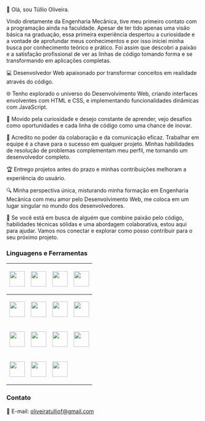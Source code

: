 👋 Olá, sou Túllio Oliveira. 

Vindo diretamente da Engenharia Mecânica, tive meu primeiro contato com a programação ainda na faculdade.
Apesar de ter tido apenas uma visão básica na graduação, essa primeira experiência despertou a curiosidade e a vontade de aprofundar meus conhecimentos e por isso iniciei minha busca por conhecimento teórico e prático.
Foi assim que descobri a paixão e a satisfação profissional de ver as linhas de código tomando forma e se transformando em aplicações completas.


💻 Desenvolvedor Web apaixonado por transformar conceitos em realidade através do código. 

🌐 Tenho explorado o universo do Desenvolvimento Web, criando interfaces envolventes com HTML e CSS, e implementando funcionalidades dinâmicas com JavaScript.

🚀 Movido pela curiosidade e desejo constante de aprender, vejo desafios como oportunidades e cada linha de código como uma chance de inovar.

🤝 Acredito no poder da colaboração e da comunicação eficaz. Trabalhar em equipe é a chave para o sucesso em qualquer projeto. Minhas habilidades de resolução de problemas complementam meu perfil, me tornando um desenvolvedor completo.

🏆 Entrego projetos antes do prazo e minhas contribuições melhoram a experiência do usuário.

🔍 Minha perspectiva única, misturando minha formação em Engenharia Mecânica com meu amor pelo Desenvolvimento Web, me coloca em um lugar singular no mundo dos desenvolvedores.

🤝 Se você está em busca de alguém que combine paixão pelo código, habilidades técnicas sólidas e uma abordagem colaborativa, estou aqui para ajudar. Vamos nos conectar e explorar como posso contribuir para o seu próximo projeto.

### Linguagens e Ferramentas

| <p align="center"><img src="https://img.shields.io/badge/-JavaScript-F7DF1E?style=for-the-badge&logo=javascript&logoColor=black" height="40"></p> | <p align="center"><img src="https://img.shields.io/badge/-React.js-61DAFB?style=for-the-badge&logo=react&logoColor=black" height="40"></p> | <p align="center"><img src="https://img.shields.io/badge/-HTML5-E34F26?style=for-the-badge&logo=html5&logoColor=white" height="40"></p> | <p align="center"><img src="https://img.shields.io/badge/-CSS3-1572B6?style=for-the-badge&logo=css3&logoColor=white" height="40"></p> |
| --- | --- | --- | --- |
| <p align="center"><img src="https://img.shields.io/badge/-Styled%20Components-DB7093?style=for-the-badge&logo=styled-components&logoColor=white" height="40"></p> | <p align="center"><img src="https://img.shields.io/badge/-Node.js-339933?style=for-the-badge&logo=node.js&logoColor=white" height="40"></p> | <p align="center"><img src="https://img.shields.io/badge/-Prisma-2D3748?style=for-the-badge&logo=prisma&logoColor=white" height="40"></p> | <p align="center"><img src="https://img.shields.io/badge/-Jest-C21325?style=for-the-badge&logo=jest&logoColor=white" height="40"></p> |
| <p align="center"><img src="https://img.shields.io/badge/-TypeScript-007ACC?style=for-the-badge&logo=typescript&logoColor=white" height="40"></p> | <p align="center"><img src="https://img.shields.io/badge/-MongoDB-47A248?style=for-the-badge&logo=mongodb&logoColor=white" height="40"></p> | <p align="center"><img src="https://img.shields.io/badge/-PostgreSQL-336791?style=for-the-badge&logo=postgresql&logoColor=white" height="40"></p> | <p align="center"><img src="https://img.shields.io/badge/-Git-F05032?style=for-the-badge&logo=git&logoColor=white" height="40"></p> |
| <p align="center"><img src="https://img.shields.io/badge/-SASS-CC6699?style=for-the-badge&logo=sass&logoColor=white" height="40"></p> | <p align="center"><img src="https://img.shields.io/badge/-Nest.js-E0234E?style=for-the-badge&logo=nestjs&logoColor=white" height="40"></p> | <p align="center"><img src="https://img.shields.io/badge/-Visual%20Studio%20Code-007ACC?style=for-the-badge&logo=visual-studio-code&logoColor=white" height="40"></p> |



### Contato

📧 E-mail: [oliveiratulliof@gmail.com](mailto:oliveiratulliof@gmail.com)


